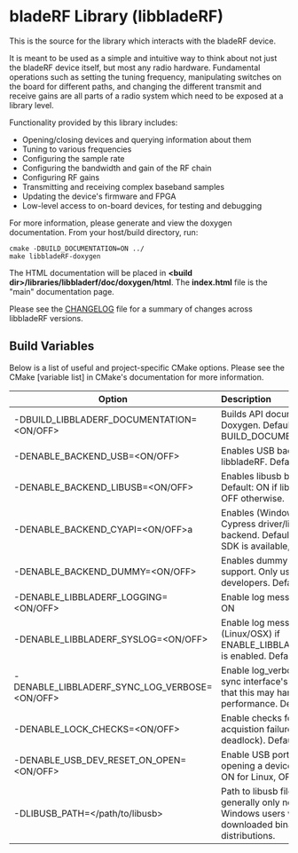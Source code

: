# bladeRF Library (libbladeRF) #
This is the source for the library which interacts with the bladeRF device.

It is meant to be used as a simple and intuitive way to think about not just the bladeRF device itself, but most any radio hardware.  Fundamental operations such as setting the tuning frequency, manipulating switches on the board for different paths, and changing the different transmit and receive gains are all parts of a radio system which need to be exposed at a library level.

Functionality provided by this library includes:
- Opening/closing devices and querying information about them
- Tuning to various frequencies
- Configuring the sample rate
- Configuring the bandwidth and gain of the RF chain
- Configuring RF gains
- Transmitting and receiving complex baseband samples
- Updating the device's firmware and FPGA
- Low-level access to on-board devices, for testing and debugging

For more information, please generate and view the doxygen documentation. From your host/build directory, run:
```
cmake -DBUILD_DOCUMENTATION=ON ../
make libbladeRF-doxygen
```
The HTML documentation will be placed in **\<build dir\>/libraries/libbladerf/doc/doxygen/html**.  The **index.html** file is the "main" documentation page.

Please see the [CHANGELOG](CHANGELOG) file for a summary of changes across libbladeRF versions.

## Build Variables ##

Below is a list of useful and project-specific CMake options. Please see the CMake [variable list] in CMake's documentation for
more information.

| Option                                            | Description
| ------------------------------------------------- |:---------------------------------------------------------------------------------------------------------------------|
| -DBUILD_LIBBLADERF_DOCUMENTATION=\<ON/OFF\>       | Builds API documentation using Doxygen.  Default: equal to BUILD_DOCUMENTATION                                       |
| -DENABLE_BACKEND_USB=\<ON/OFF\>                   | Enables USB backends in libbladeRF.  Default: ON                                                                     |
| -DENABLE_BACKEND_LIBUSB=\<ON/OFF\>                | Enables libusb backend. Default: ON if libusb is available, OFF otherwise.                                           |
| -DENABLE_BACKEND_CYAPI=\<ON/OFF\>a                | Enables (Windows-only) Cypress driver/library based backend. Default: ON if the FX3 SDK is available, OFF otherwise. |
| -DENABLE_BACKEND_DUMMY=\<ON/OFF\>                 | Enables dummy backend support.  Only useful for some developers.  Default: OFF                                       |
| -DENABLE_LIBBLADERF_LOGGING=\<ON/OFF\>            | Enable log messages.  Default: ON                                                                                    |
| -DENABLE_LIBBLADERF_SYSLOG=\<ON/OFF\>             | Enable log messages to syslog (Linux/OSX) if ENABLE_LIBBLADERF_LOGGING is enabled. Default: OFF                      |
| -DENABLE_LIBBLADERF_SYNC_LOG_VERBOSE=\<ON/OFF\>   | Enable log_verbose() calls in the sync interface's data path. Note that this may harm performance. Default: OFF      |
| -DENABLE_LOCK_CHECKS=\<ON/OFF\>                   | Enable checks for lock acquistion failures (e.g., deadlock). Default: OFF                                            |
| -DENABLE_USB_DEV_RESET_ON_OPEN=\<ON/OFF\>         | Enable USB port reset when opening a device. Defaults to ON for Linux, OFF otherwise.                                |
| -DLIBUSB_PATH=\</path/to/libusb\>                 | Path to libusb files. This is generally only needed for Windows users who downloaded binary distributions.           |

